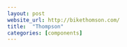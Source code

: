 ```yaml
---
layout: post
website_url: http://bikethomson.com/
title:  "Thompson"
categories: [components]
---
```

